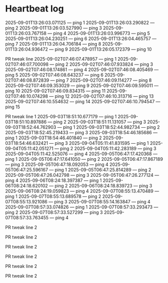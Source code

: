 # Heartbeat log
2025-09-01T13:26:03.071125 — ping 1
2025-09-01T13:26:03.290822 — ping 2
2025-09-01T13:26:03.527990 — ping 3
2025-09-01T13:26:03.767158 — ping 4
2025-09-01T13:26:03.996773 — ping 5
2025-09-01T13:26:04.230251 — ping 6
2025-09-01T13:26:04.465757 — ping 7
2025-09-01T13:26:04.706184 — ping 8
2025-09-01T13:26:04.936472 — ping 9
2025-09-01T13:26:05.172379 — ping 10

PR tweak line
2025-09-02T07:46:07.478957 — ping 1
2025-09-02T07:46:07.700098 — ping 2
2025-09-02T07:46:07.933824 — ping 3
2025-09-02T07:46:08.174861 — ping 4
2025-09-02T07:46:08.405469 — ping 5
2025-09-02T07:46:08.643237 — ping 6
2025-09-02T07:46:08.872839 — ping 7
2025-09-02T07:46:09.114277 — ping 8
2025-09-02T07:46:09.353029 — ping 9
2025-09-02T07:46:09.595011 — ping 10
2025-09-02T07:46:09.834315 — ping 11
2025-09-02T07:46:10.074298 — ping 12
2025-09-02T07:46:10.313716 — ping 13
2025-09-02T07:46:10.554632 — ping 14
2025-09-02T07:46:10.794547 — ping 15

PR tweak line 1
2025-09-03T18:51:10.677179 — ping 1
2025-09-03T18:51:10.897886 — ping 2
2025-09-03T18:51:11.131057 — ping 3
2025-09-03T18:52:44.762903 — ping 1
2025-09-03T18:52:44.982734 — ping 2
2025-09-03T18:52:45.219433 — ping 3
2025-09-03T18:54:46.185686 — ping 1
2025-09-03T18:54:46.401840 — ping 2
2025-09-03T18:54:46.632421 — ping 3
2025-09-04T05:11:41.831595 — ping 1
2025-09-04T05:11:42.051271 — ping 2
2025-09-04T05:11:42.283189 — ping 3
2025-09-04T05:11:42.525076 — ping 4
2025-09-05T06:47:17.420368 — ping 1
2025-09-05T06:47:17.641050 — ping 2
2025-09-05T06:47:17.867189 — ping 3
2025-09-05T06:47:18.092053 — ping 4
2025-09-05T06:47:25.596167 — ping 1
2025-09-05T06:47:25.814289 — ping 2
2025-09-05T06:47:26.042798 — ping 3
2025-09-05T06:47:26.277124 — ping 4
2025-09-06T08:24:18.397387 — ping 1
2025-09-06T08:24:18.620102 — ping 2
2025-09-06T08:24:18.839723 — ping 3
2025-09-06T08:24:19.059823 — ping 4
2025-09-07T08:55:13.470489 — ping 1
2025-09-07T08:55:13.689578 — ping 2
2025-09-07T08:55:13.921086 — ping 3
2025-09-07T08:55:14.163847 — ping 4
2025-09-07T08:57:33.074826 — ping 1
2025-09-07T08:57:33.293473 — ping 2
2025-09-07T08:57:33.527299 — ping 3
2025-09-07T08:57:33.763455 — ping 4

PR tweak line 2

PR tweak line 2

PR tweak line 2

PR tweak line 2

PR tweak line 2

PR tweak line 2

